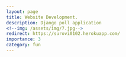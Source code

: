 ```yaml
---
layout: page
title: Website Development.
description: Django poll application
<!--img: /assets/img/7.jpg-->
redirect: https://surovi0102.herokuapp.com/
importance: 3
category: fun
---
```



